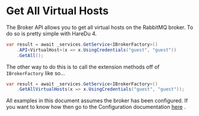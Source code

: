 # Get All Virtual Hosts

The Broker API allows you to get all virtual hosts on the RabbitMQ broker. To do so is pretty simple with HareDu 4.

```c#
var result = await _services.GetService<IBrokerFactory>()
    .API<VirtualHost>(x => x.UsingCredentials("guest", "guest"))
    .GetAll();
```

The other way to do this is to call the extension methods off of ```IBrokerFactory``` like so...

```c#
var result = await _services.GetService<IBrokerFactory>()
    .GetAllVirtualHosts(x => x.UsingCredentials("guest", "guest"));
```

All examples in this document assumes the broker has been configured. If you want to know how then go to the Configuration documentation [here](https://github.com/ahives/HareDu2/blob/master/docs/configuration.md) .

